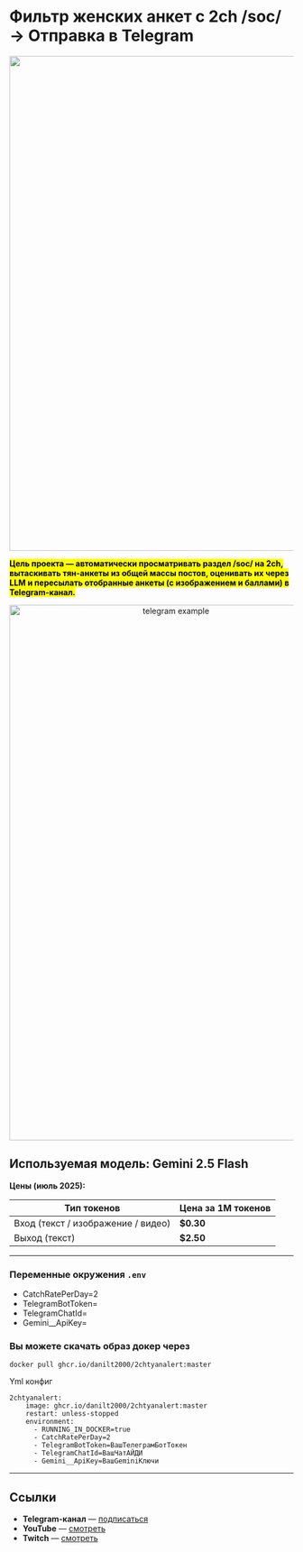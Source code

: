 # Фильтр женских анкет с 2ch /soc/ → Отправка в Telegram

<p align="center">
  <img width="1881" height="878" alt="uml diagram" src="https://github.com/user-attachments/assets/81807988-84c2-412f-89b3-8f5832ed425e" />
</p>

<p ><mark><strong>Цель проекта — автоматически просматривать раздел /soc/ на 2ch, вытаскивать тян-анкеты из общей массы постов, оценивать их через LLM и пересылать отобранные анкеты (с изображением и баллами) в Telegram-канал.</strong></mark></p>

<p align="center">
  <img width="575" height="950" alt="telegram example" src="https://github.com/user-attachments/assets/dd998c49-9ac3-4de6-be17-4ac05ffb1662" />
</p>

## Используемая модель: Gemini 2.5 Flash

**Цены (июль 2025):**

| Тип токенов        | Цена за 1M токенов       |
|--------------------|--------------------------|
| Вход (текст / изображение / видео) | **$0.30** |
| Выход (текст)      | **$2.50**                |

---

### Переменные окружения `.env`

- CatchRatePerDay=2
- TelegramBotToken=
- TelegramChatId=
- Gemini__ApiKey=

### Вы можете скачать образ докер через
```
docker pull ghcr.io/danilt2000/2chtyanalert:master
```

Yml конфиг 
```
2chtyanalert:
    image: ghcr.io/danilt2000/2chtyanalert:master
    restart: unless-stopped
    environment:
      - RUNNING_IN_DOCKER=true
      - CatchRatePerDay=2
      - TelegramBotToken=ВашТелеграмБотТокен
      - TelegramChatId=ВашЧатАЙДИ
      - Gemini__ApiKey=ВашGeminiКлючи
```
---

## Ссылки

* **Telegram-канал** — [подписаться](https://t.me/SocTyan2chAlert)
* **YouTube** — [смотреть](https://www.youtube.com/@hepatica42)
* **Twitch** — [смотреть](https://www.twitch.tv/hepatir)



